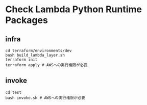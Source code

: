 # Check Lambda Python Runtime Packages

## infra

```shell
cd terraform/environments/dev
bash build_lambda_layer.sh
terraform init
terraform apply # AWSへの実行権限が必要
```

## invoke

```shell
cd test
bash invoke.sh # AWSへの実行権限が必要
```